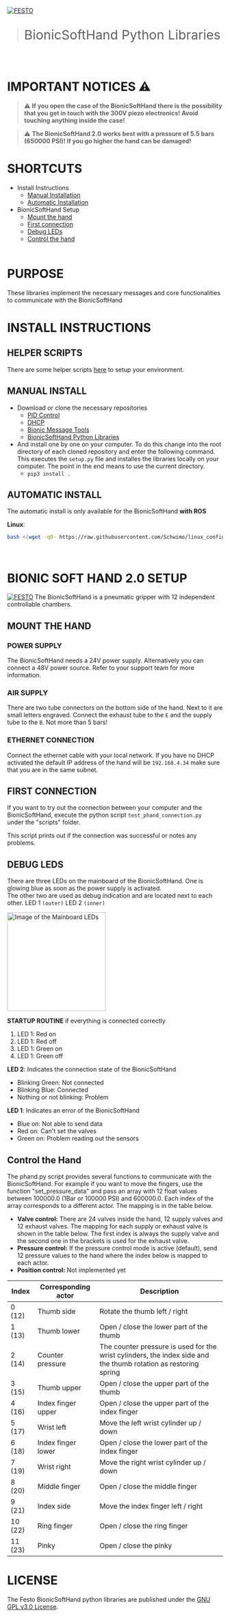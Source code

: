 [![FESTO](images/logo.png)](https://www.festo.com/group/de/cms/10156.htm)

> <p style="font-size:30px">BionicSoftHand Python Libraries </p>
<br>

# IMPORTANT NOTICES :warning:
> :warning: **If you open the case of the BionicSoftHand there is the possibility that you get in touch with the 300V piezo electronics! Avoid touching anything inside the case!**

> :warning: **The BionicSoftHand 2.0 works best with a pressure of 5.5 bars (650000 PSI)! If you go higher the hand can be damaged!** 

# SHORTCUTS
* Install Instructions
    * [Manual Installation](#MANUAL-INSTALL)
    * [Automatic Installation](#AUTOMATIC-INSTALL)
* BionicSoftHand Setup
    * [Mount the hand](#mount-the-hand)
    * [First connection](#first-connection)
    * [Debug LEDs](#Debug-leds)
    * [Control the hand](#Control-the-hand)
<br></br>

# PURPOSE
These libraries implement the necessary messages and core functionalities to communicate with the BionicSoftHand

# INSTALL INSTRUCTIONS
## HELPER SCRIPTS
There are some helper scripts [here](https://github.com/Schwimo/linux_config) to setup your environment.

## MANUAL INSTALL
* Download or clone the necessary repositories
    * [PID Control](https://github.com/Schwimo/bionic-pid-control)
    * [DHCP](https://github.com/Schwimo/bionic-dhcp)
    * [Bionic Message Tools](https://github.com/Schwimo/bionic-message-tools)
    * [BionicSoftHand Python Libraries](https://github.com/Schwimo/phand-python-libs)
* And install one by one on your computer. To do this change into the root directory of each cloned repository and enter the following command. This executes the `setup.py` file and installes the libraries locally on your computer. The point in the end means to use the current directory.
    * `` pip3 install .  ``

## AUTOMATIC INSTALL
The automatic install is only available for the BionicSoftHand **with ROS**

**Linux**:
```bash
bash <(wget -qO- https://raw.githubusercontent.com/Schwimo/linux_config/master/scripts/setup_phand.bash)
```
<br>

# BIONIC SOFT HAND 2.0 SETUP
[![FESTO](images/bionic_soft_hand.png)](https://www.festo.com/group/de/cms/10156.htm)
The BionicSoftHand is a pneumatic gripper with 12 independent controllable chambers.

## MOUNT THE HAND
### POWER SUPPLY
The BionicSoftHand needs a 24V power supply. Alternatively you can connect a 48V power source. Refer to your support team for more information.
### AIR SUPPLY
There are two tube connectors on the bottom side of the hand. Next to it are small letters engraved.
Connect the exhaust tube to the `E` and the supply tube to the `B`. Not more than 5 bars!
### ETHERNET CONNECTION
Connect the ethernet cable with your local network.
If you have no DHCP activated the default IP address of the hand will be `192.168.4.34` make sure that you are in the same subnet.

## FIRST CONNECTION
If you want to try out the connection between your computer and the BionicSoftHand, execute the python script `test_phand_connection.py ` under the "scripts" folder.

This script prints out if the connection was successful or notes any problems.

## DEBUG LEDS
There are three LEDs on the mainboard of the BionicSoftHand. 
One is glowing blue as soon as the power supply is activated.   
The other two are used as debug indication and are located next to each other. 
LED 1 `(outer)` LED 2 `(inner)`

<img src="images\mainboard_leds.png" alt="Image of the Mainboard LEDs" width="230"/>

**STARTUP ROUTINE** if everything is connected correctly

1. LED 1: Red on
2. LED 1: Red off
3. LED 1: Green on
4. LED 1: Green off

**LED 2**: Indicates the connection state of the BionicSoftHand     
 * Blinking Green: Not connected       
 * Blinking Blue: Connected        
 * Nothing or not blinking: Problem        

**LED 1**: Indicates an error of the BionicSoftHand     
 * Blue on: Not able to send data      
 * Red on: Can't set the valves        
 * Green on: Problem reading out the sensors       

 ## Control the Hand

The phand.py script provides several functions to communicate with the BionicSoftHand. For example if you want to move the fingers, use the function "set_pressure_data" and pass an array with 12 float values between 100000.0 (1Bar or 100000 PSI) and 600000.0. Each index of the array corresponds to a different actor. The mapping is in the table below.

* **Valve control:** There are 24 valves inside the hand, 12 supply valves and 12 exhaust valves. 
The mapping for each supply or exhaust valve is shown in the table below. The first index is always the supply valve and the second one in the brackets is used for the exhaust valve.
* **Pressure control:** If the pressure control mode is active (default), send 12 pressure values to the hand where the index below is mapped to each actor.
* **Position control:** Not implemented yet

| Index      | Corresponding actor | Description |
| ---------- | ------------------- | ----------- |
0 (12)       | Thumb side          | Rotate the thumb left / right  
1 (13)       | Thumb lower         | Open / close the lower part of the thumb
2 (14)       | Counter pressure    | The counter pressure is used for the wrist cylinders, the index side and the thumb rotation as restoring spring
3 (15)       | Thumb upper         | Open / close the upper part of the thumb
4 (16)       | Index finger upper  | Open / close the upper part of the index finger
5 (17)       | Wrist left          | Move the left wrist cylinder up / down
6 (18)       | Index finger lower  | Open / close the lower part of the index finger
7 (19)       | Wrist right         | Move the right wrist cylinder up / down
8 (20)       | Middle finger       | Open / close the middle finger
9 (21)       | Index side          | Move the index finger left / right
10 (22)      | Ring finger         | Open / close the ring finger
11 (23)      | Pinky               | Open / close the pinky

# LICENSE
The Festo BionicSoftHand python libraries are published under the [GNU GPL v3.0 License](https://www.gnu.org/licenses/gpl-3.0.de.html).
